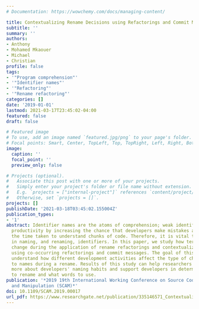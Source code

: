 ```yaml
---
# Documentation: https://wowchemy.com/docs/managing-content/

title: Contextualizing Rename Decisions using Refactorings and Commit Messages
subtitle: ''
summary: ''
authors:
- Anthony
- Mohamed Mkaouer
- Michael
- Christian
profile: false
tags:
- '"Program comprehension"'
- '"Identifier names"'
- '"Refactoring"'
- '"Rename refactoring"'
categories: []
date: '2019-01-01'
lastmod: 2021-03-17T23:45:02-04:00
featured: false
draft: false

# Featured image
# To use, add an image named `featured.jpg/png` to your page's folder.
# Focal points: Smart, Center, TopLeft, Top, TopRight, Left, Right, BottomLeft, Bottom, BottomRight.
image:
  caption: ''
  focal_point: ''
  preview_only: false

# Projects (optional).
#   Associate this post with one or more of your projects.
#   Simply enter your project's folder or file name without extension.
#   E.g. `projects = ["internal-project"]` references `content/project/deep-learning/index.md`.
#   Otherwise, set `projects = []`.
projects: []
publishDate: '2021-03-18T03:45:02.155004Z'
publication_types:
- '1'
abstract: Identifier names are the atoms of comprehension; weak identifier names decrease
  productivity by increasing the chance that developers make mistakes and increasing
  the time taken to understand chunks of code. Therefore, it is vital to support developers
  in naming, and renaming, identifiers. In this paper, we study how terms in an identifier
  change during the application of rename refactorings and contextualize these changes
  using co-occurring refactorings and commit messages. The goal of this work is to
  understand how different development activities affect the type of changes applied
  to names during a rename. Results of this study can help researchers understand
  more about developers' naming habits and support developers in determining when
  to rename and what words to use.
publication: '*2019 19th International Working Conference on Source Code Analysis
  and Manipulation (SCAM)*'
doi: 10.1109/SCAM.2019.00017
url_pdf: https://www.researchgate.net/publication/335146571_Contextualizing_Rename_Decisions_using_Refactorings_and_Commit_Messages
---
```

